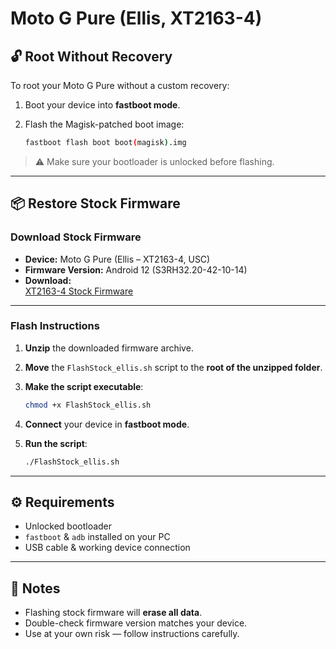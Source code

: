 # Moto G Pure (Ellis, XT2163-4)

## 🔓 Root Without Recovery

To root your Moto G Pure without a custom recovery:

1. Boot your device into **fastboot mode**.
2. Flash the Magisk-patched boot image:

    ```bash
    fastboot flash boot boot(magisk).img
    ```

> ⚠️ Make sure your bootloader is unlocked before flashing.

---

## 📦 Restore Stock Firmware

### Download Stock Firmware

- **Device:** Moto G Pure (Ellis – XT2163-4, USC)
- **Firmware Version:** Android 12 (S3RH32.20-42-10-14)
- **Download:**  
  [XT2163-4 Stock Firmware](https://mirrors.lolinet.com/firmware/motorola/ellis/official/USC/XT2163-4_ELLIS_USC_12_S3RH32.20-42-10-14_subsidy-DEFAULT_regulatory-DEFAULT_R2_CFC.xml.zip)

---

### Flash Instructions

1. **Unzip** the downloaded firmware archive.
2. **Move** the `FlashStock_ellis.sh` script to the **root of the unzipped folder**.
3. **Make the script executable**:

    ```bash
    chmod +x FlashStock_ellis.sh
    ```

4. **Connect** your device in **fastboot mode**.
5. **Run the script**:

    ```bash
    ./FlashStock_ellis.sh
    ```

---

## ⚙️ Requirements

- Unlocked bootloader
- `fastboot` & `adb` installed on your PC
- USB cable & working device connection

---

## 📝 Notes

- Flashing stock firmware will **erase all data**.
- Double-check firmware version matches your device.
- Use at your own risk — follow instructions carefully.

